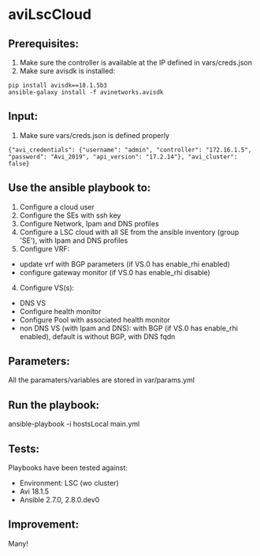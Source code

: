 # aviLscCloud
## Prerequisites:
1. Make sure the controller is available at the IP defined in vars/creds.json
2. Make sure avisdk is installed:
```
pip install avisdk==18.1.5b3
ansible-galaxy install -f avinetworks.avisdk
```

## Input:
1. Make sure vars/creds.json is defined properly
```
{"avi_credentials": {"username": "admin", "controller": "172.16.1.5", "password": "Avi_2019", "api_version": "17.2.14"}, "avi_cluster": false}
```

## Use the ansible playbook to:
1. Configure a cloud user
2. Configure the SEs with ssh key
3. Configure Network, Ipam and DNS profiles
3. Configure a LSC cloud with all SE from the ansible inventory (group 'SE'), with Ipam and DNS profiles
4. Configure VRF:
- update vrf with BGP parameters (if VS.0 has enable_rhi enabled)
- configure gateway monitor (if VS.0 has enable_rhi disable)
4. Configure VS(s):
- DNS VS
- Configure health monitor
- Configure Pool with associated health monitor
- non DNS VS (with Ipam and DNS): with BGP (if VS.0 has enable_rhi enabled), default is without BGP, with DNS fqdn

## Parameters:
All the paramaters/variables are stored in var/params.yml

## Run the playbook:
ansible-playbook -i hostsLocal main.yml

## Tests:
Playbooks have been tested against:
- Environment: LSC (wo cluster)
- Avi 18.1.5
- Ansible 2.7.0, 2.8.0.dev0

## Improvement:
Many!
